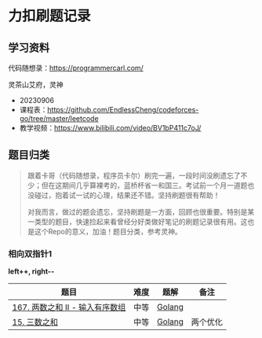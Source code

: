 # 力扣刷题记录
 
## 学习资料

代码随想录：https://programmercarl.com/

灵茶山艾府，灵神
- 20230906
- 课程表：https://github.com/EndlessCheng/codeforces-go/tree/master/leetcode
- 教学视频：https://www.bilibili.com/video/BV1bP411c7oJ/

## 题目归类
> 跟着卡哥（代码随想录，程序员卡尔）刷完一遍，一段时间没刷遗忘了不少；但在这期间几乎算裸考的，蓝桥杯省一和国三。考试前一个月一道题也没碰过，抱着试一试的心理，结果还不错。坚持刷题很有帮助！
> 
>对我而言，做过的题会遗忘，坚持刷题是一方面，回顾也很重要。特别是某一类型的题目，快速捡起来看曾经分好类做好笔记的刷题记录很有用。这也是这个Repo的意义，加油！题目分类，参考灵神。

### 相向双指针1

**left++, right--**

|  题目   |难度| 题解  | 备注 |
|  ----  | ---- |----  | ----|
| [167. 两数之和 II - 输入有序数组](https://leetcode.cn/problems/two-sum-ii-input-array-is-sorted/) | 中等 | [Golang](./leetcode_recordes/167.两数之和-ii-输入有序数组.go) |      |
| [15. 三数之和](https://leetcode.cn/problems/3sum/description/) | 中等 | [Golang](./leetcode_recordes/15.三数之和.go)| 两个优化 |




